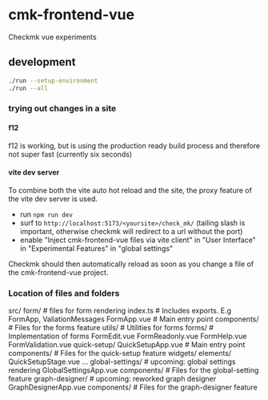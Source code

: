 # cmk-frontend-vue

Checkmk vue experiments

## development

```sh
./run --setup-environment
./run --all
```

### trying out changes in a site

#### f12

f12 is working, but is using the production ready build process and therefore not
super fast (currently six seconds)

#### vite dev server

To combine both the vite auto hot reload and the site, the proxy feature of the
vite dev server is used.

* run `npm run dev`
* surf to `http://localhost:5173/<yoursite>/check_mk/` (tailing slash is
  important, otherwise checkmk will redirect to a url without the port)
* enable "Inject cmk-frontend-vue files via vite client" in "User Interface"
  in "Experimental Features" in "global settings"

Checkmk should then automatically reload as soon as you change a file of the
cmk-frontend-vue project.

### Location of files and folders
src/
    form/  # files for form rendering
        index.ts     # Includes exports. E.g FormApp, ValiationMessages
        FormApp.vue  # Main entry point
        components/  # Files for the forms feature
            utils/   # Utilities for forms
            forms/   # Implementation of forms
            FormEdit.vue
            FormReadonly.vue
            FormHelp.vue
            FormValidation.vue
    quick-setup/
        QuickSetupApp.vue # Main entry point
        components/  # Files for the quick-setup feature
            widgets/
            elements/
            QuickSetupStage.vue
            ...
    global-settings/ # upcoming: global settings rendering
        GlobalSettingsApp.vue
        components/  # Files for the global-setting feature
    graph-designer/  # upcoming: reworked graph designer
        GraphDesignerApp.vue
        components/  # Files for the graph-designer feature
